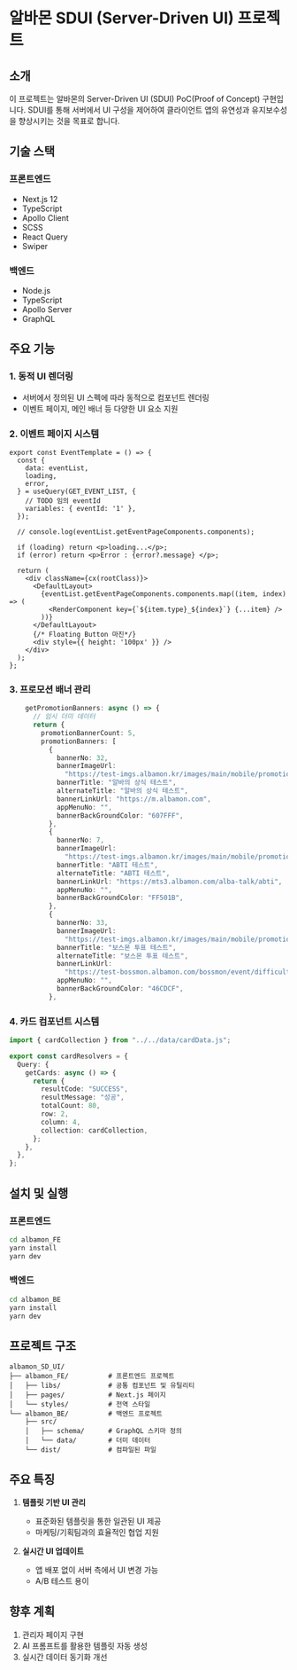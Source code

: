 # 알바몬 SDUI (Server-Driven UI) 프로젝트

## 소개

이 프로젝트는 알바몬의 Server-Driven UI (SDUI) PoC(Proof of Concept) 구현입니다. SDUI를 통해 서버에서 UI 구성을 제어하여 클라이언트 앱의 유연성과 유지보수성을 향상시키는 것을 목표로 합니다.

## 기술 스택

### 프론트엔드

- Next.js 12
- TypeScript
- Apollo Client
- SCSS
- React Query
- Swiper

### 백엔드

- Node.js
- TypeScript
- Apollo Server
- GraphQL

## 주요 기능

### 1. 동적 UI 렌더링

- 서버에서 정의된 UI 스펙에 따라 동적으로 컴포넌트 렌더링
- 이벤트 페이지, 메인 배너 등 다양한 UI 요소 지원

### 2. 이벤트 페이지 시스템

```73:99:albamon_FE/libs/templates/src/lib/Event/EventTemplate.tsx
export const EventTemplate = () => {
  const {
    data: eventList,
    loading,
    error,
  } = useQuery(GET_EVENT_LIST, {
    // TODO 임의 eventId
    variables: { eventId: '1' },
  });

  // console.log(eventList.getEventPageComponents.components);

  if (loading) return <p>loading...</p>;
  if (error) return <p>Error : {error?.message} </p>;

  return (
    <div className={cx(rootClass)}>
      <DefaultLayout>
        {eventList.getEventPageComponents.components.map((item, index) => (
          <RenderComponent key={`${item.type}_${index}`} {...item} />
        ))}
      </DefaultLayout>
      {/* Floating Button 마진*/}
      <div style={{ height: '100px' }} />
    </div>
  );
};
```

### 3. 프로모션 배너 관리

```3:38:albamon_BE/src/schema/banner/resolvers.ts
    getPromotionBanners: async () => {
      // 임시 더미 데이터
      return {
        promotionBannerCount: 5,
        promotionBanners: [
          {
            bannerNo: 32,
            bannerImageUrl:
              "https://test-imgs.albamon.kr/images/main/mobile/promotion/202408/pqrizt19094431.png",
            bannerTitle: "알바의 상식 테스트",
            alternateTitle: "알바의 상식 테스트",
            bannerLinkUrl: "https://m.albamon.com",
            appMenuNo: "",
            bannerBackGroundColor: "607FFF",
          },
          {
            bannerNo: 7,
            bannerImageUrl:
              "https://test-imgs.albamon.kr/images/main/mobile/promotion/202405/jljhur20165855.png",
            bannerTitle: "ABTI 테스트",
            alternateTitle: "ABTI 테스트",
            bannerLinkUrl: "https://mts3.albamon.com/alba-talk/abti",
            appMenuNo: "",
            bannerBackGroundColor: "FF501B",
          },
          {
            bannerNo: 33,
            bannerImageUrl:
              "https://test-imgs.albamon.kr/images/main/mobile/promotion/202408/lcjzlo20135733.jpg",
            bannerTitle: "보스몬 투표 테스트",
            alternateTitle: "보스몬 투표 테스트",
            bannerLinkUrl:
              "https://test-bossmon.albamon.com/bossmon/event/difficultVote",
            appMenuNo: "",
            bannerBackGroundColor: "46CDCF",
          },
```

### 4. 카드 컴포넌트 시스템

```1:16:albamon_BE/src/schema/card/resolvers.ts
import { cardCollection } from "../../data/cardData.js";

export const cardResolvers = {
  Query: {
    getCards: async () => {
      return {
        resultCode: "SUCCESS",
        resultMessage: "성공",
        totalCount: 80,
        row: 2,
        column: 4,
        collection: cardCollection,
      };
    },
  },
};
```

## 설치 및 실행

### 프론트엔드

```bash
cd albamon_FE
yarn install
yarn dev
```

### 백엔드

```bash
cd albamon_BE
yarn install
yarn dev
```

## 프로젝트 구조

```
albamon_SD_UI/
├── albamon_FE/          # 프론트엔드 프로젝트
│   ├── libs/            # 공통 컴포넌트 및 유틸리티
│   ├── pages/           # Next.js 페이지
│   └── styles/          # 전역 스타일
└── albamon_BE/          # 백엔드 프로젝트
    ├── src/
    │   ├── schema/      # GraphQL 스키마 정의
    │   └── data/        # 더미 데이터
    └── dist/            # 컴파일된 파일
```

## 주요 특징

1. **템플릿 기반 UI 관리**

   - 표준화된 템플릿을 통한 일관된 UI 제공
   - 마케팅/기획팀과의 효율적인 협업 지원

2. **실시간 UI 업데이트**

   - 앱 배포 없이 서버 측에서 UI 변경 가능
   - A/B 테스트 용이

## 향후 계획

1. 관리자 페이지 구현
2. AI 프롬프트를 활용한 템플릿 자동 생성
3. 실시간 데이터 동기화 개선
